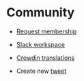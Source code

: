 # Community

- [Request membership](https://github.com/z-shell/community/issues/new?assignees=&labels=%F0%9F%91%A5+member&template=membership.yml&title=team%3A+)
- [Slack workspace](https://join.slack.com/t/z-shell/signup)
- [Crowdin translations](digitalclouds.crowdin.com/z-shell)

- Create new [tweet](https://github.com/z-shell/community/new/main/?filename=tweets/new/%3Cfile-name%3E.tweet)
